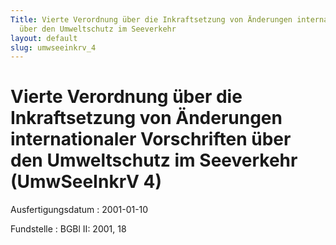 ```yaml
---
Title: Vierte Verordnung über die Inkraftsetzung von Änderungen internationaler Vorschriften
  über den Umweltschutz im Seeverkehr
layout: default
slug: umwseeinkrv_4
---
```


# Vierte Verordnung über die Inkraftsetzung von Änderungen internationaler Vorschriften über den Umweltschutz im Seeverkehr (UmwSeeInkrV 4)

Ausfertigungsdatum
:   2001-01-10

Fundstelle
:   BGBl II: 2001, 18

